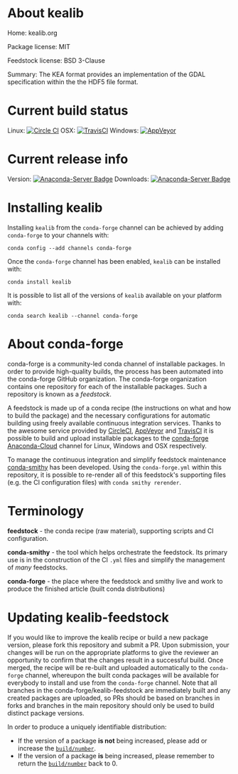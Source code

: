 About kealib
============

Home: kealib.org

Package license: MIT

Feedstock license: BSD 3-Clause

Summary: The KEA format provides an implementation of the GDAL specification within the the HDF5 file format.



Current build status
====================

Linux: [![Circle CI](https://circleci.com/gh/conda-forge/kealib-feedstock.svg?style=shield)](https://circleci.com/gh/conda-forge/kealib-feedstock)
OSX: [![TravisCI](https://travis-ci.org/conda-forge/kealib-feedstock.svg?branch=master)](https://travis-ci.org/conda-forge/kealib-feedstock)
Windows: [![AppVeyor](https://ci.appveyor.com/api/projects/status/github/conda-forge/kealib-feedstock?svg=True)](https://ci.appveyor.com/project/conda-forge/kealib-feedstock/branch/master)

Current release info
====================
Version: [![Anaconda-Server Badge](https://anaconda.org/conda-forge/kealib/badges/version.svg)](https://anaconda.org/conda-forge/kealib)
Downloads: [![Anaconda-Server Badge](https://anaconda.org/conda-forge/kealib/badges/downloads.svg)](https://anaconda.org/conda-forge/kealib)

Installing kealib
=================

Installing `kealib` from the `conda-forge` channel can be achieved by adding `conda-forge` to your channels with:

```
conda config --add channels conda-forge
```

Once the `conda-forge` channel has been enabled, `kealib` can be installed with:

```
conda install kealib
```

It is possible to list all of the versions of `kealib` available on your platform with:

```
conda search kealib --channel conda-forge
```


About conda-forge
=================

conda-forge is a community-led conda channel of installable packages.
In order to provide high-quality builds, the process has been automated into the
conda-forge GitHub organization. The conda-forge organization contains one repository
for each of the installable packages. Such a repository is known as a *feedstock*.

A feedstock is made up of a conda recipe (the instructions on what and how to build
the package) and the necessary configurations for automatic building using freely
available continuous integration services. Thanks to the awesome service provided by
[CircleCI](https://circleci.com/), [AppVeyor](http://www.appveyor.com/)
and [TravisCI](https://travis-ci.org/) it is possible to build and upload installable
packages to the [conda-forge](https://anaconda.org/conda-forge)
[Anaconda-Cloud](http://docs.anaconda.org/) channel for Linux, Windows and OSX respectively.

To manage the continuous integration and simplify feedstock maintenance
[conda-smithy](http://github.com/conda-forge/conda-smithy) has been developed.
Using the ``conda-forge.yml`` within this repository, it is possible to re-render all of
this feedstock's supporting files (e.g. the CI configuration files) with ``conda smithy rerender``.


Terminology
===========

**feedstock** - the conda recipe (raw material), supporting scripts and CI configuration.

**conda-smithy** - the tool which helps orchestrate the feedstock.
                   Its primary use is in the construction of the CI ``.yml`` files
                   and simplify the management of *many* feedstocks.

**conda-forge** - the place where the feedstock and smithy live and work to
                  produce the finished article (built conda distributions)


Updating kealib-feedstock
=========================

If you would like to improve the kealib recipe or build a new
package version, please fork this repository and submit a PR. Upon submission,
your changes will be run on the appropriate platforms to give the reviewer an
opportunity to confirm that the changes result in a successful build. Once
merged, the recipe will be re-built and uploaded automatically to the
`conda-forge` channel, whereupon the built conda packages will be available for
everybody to install and use from the `conda-forge` channel.
Note that all branches in the conda-forge/kealib-feedstock are
immediately built and any created packages are uploaded, so PRs should be based
on branches in forks and branches in the main repository should only be used to
build distinct package versions.

In order to produce a uniquely identifiable distribution:
 * If the version of a package **is not** being increased, please add or increase
   the [``build/number``](http://conda.pydata.org/docs/building/meta-yaml.html#build-number-and-string).
 * If the version of a package **is** being increased, please remember to return
   the [``build/number``](http://conda.pydata.org/docs/building/meta-yaml.html#build-number-and-string)
   back to 0.
